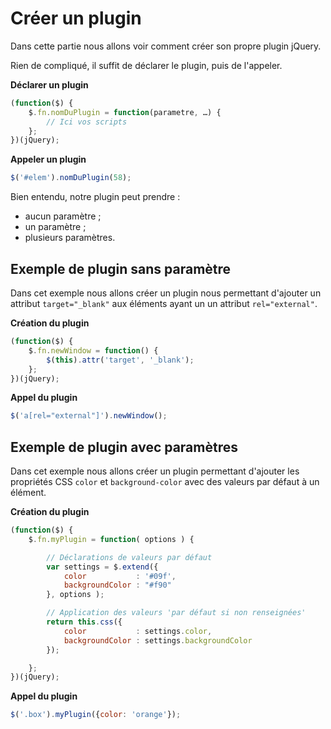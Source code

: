 # Créer un plugin

Dans cette partie nous allons voir comment créer son propre plugin jQuery.

Rien de compliqué, il suffit de déclarer le plugin, puis de l'appeler.

**Déclarer un plugin**

```js
(function($) {
    $.fn.nomDuPlugin = function(parametre, …) {
        // Ici vos scripts
    };
})(jQuery);
```

**Appeler un plugin**

```js
$('#elem').nomDuPlugin(58);
```

Bien entendu, notre plugin peut prendre :
* aucun paramètre ;
* un paramètre ;
* plusieurs paramètres.


## Exemple de plugin sans paramètre

Dans cet exemple nous allons créer un plugin nous permettant d'ajouter un attribut `target="_blank"` aux éléments ayant un un attribut `rel="external"`.

**Création du plugin**

```js
(function($) {
    $.fn.newWindow = function() {
        $(this).attr('target', '_blank');
    };
})(jQuery);
```

**Appel du plugin**

```js
$('a[rel="external"]').newWindow();
```

## Exemple de plugin avec paramètres

Dans cet exemple nous allons créer un plugin permettant d'ajouter les propriétés CSS `color` et `background-color` avec des valeurs par défaut à un élément.

**Création du plugin**

```js
(function($) {
    $.fn.myPlugin = function( options ) {

        // Déclarations de valeurs par défaut
        var settings = $.extend({
            color           : '#09f',
            backgroundColor : "#f90"
        }, options );

        // Application des valeurs 'par défaut si non renseignées'
        return this.css({
            color           : settings.color,
            backgroundColor : settings.backgroundColor
        });

    };
})(jQuery);
```

**Appel du plugin**

```js
$('.box').myPlugin({color: 'orange'});
```
